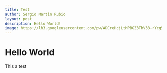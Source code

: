 ```yaml
---
title: Test
author: Sergio Martin Rubio
layout: post
description: Hello World!
image: https://lh3.googleusercontent.com/pw/ADCreHcjLtMPBGZ3ThV33-rYcg5ZYcQ1wubWptTqKXcAUYjRld-ItInRKakoG9qzJv-LbfZm_q0_u1_PB3e4IvypcYuJOBjj8LzaabyqCvZLeEPcgvPpI-AepdtbwiT_voThKeyDb96f1n3yF-RQyRMSUP_FuCUAfdhLS8SEHKdiNb8iPnSoPPyx20_k7SGmbeTs6f1lwe7oovtUFWme_M05KQ0Zr5frpIpLsuCyItdwnqeUrJeKIVX-ZnWBZLJ9oC8ixSwjUmCPxjwhdaDxdXoTQa8kdvMqs9OdXe3PS7-6QmLlkE1w47RFsFID_RbU0kGJXSC7AxXieFV1U9offPnbnY9CjiOWX6J28KYTDrdfDg8Cv6Y3D1gE9LjwYohiZqyFnx41PRUvMEKkt9U-DOe6ZjQrTaVuFEs02QXnJE3vuexP9rks-EQusBjk7849zbkZQt2qwNSBYXD3jve0QGlNpQ3jVb0mM74PzOCFInIfIr39rvCknuTEC9CqVcJ5jA3b2fPe_Oj9mbFmGtyeo9p32AmxHhuil__VDwpTqLeRZGJtPkMLhwl_VIb3ooQYPhqJ8HefLUGeUVXnUfvCbRWirGbHQ-prPGpBhoQTgnp5brgF5zrw01haV9eoxhAxLE2M1gFaSpI9i8357sptTz4H8pxEOR302HRFJQEiKgdVB9aCbL1my0j1NRlLEWGMKF5pPoLjQTCET0gXDVWaN-8vRnAh7FrGWIQQw2RYwhfLt4gfg19cc86gJhyrptt3g19iMERNu9IL7ffinkab_DqIAU3NsZVmdC2QDZSFHoNgQJ16TRuhyc6ps-6IN9C-qb7_IRxiZnAhLNb4KKXjOkaPXEgWXaJrt0kgJBUFef3YgpAObKpJDL14nlK1jWTXe70mIwASL_CilGkwqyapKc1Tql7X3IeYtD3rTCz9_dYoKLQaPnBOlNKw5L8RyEMyMuCp-s8Xl32vGEe66g=w2186-h1640-s-no?authuser=0
---
```


# Hello World

This a test